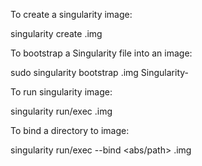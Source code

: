 To create a singularity image:

singularity create <name-version>.img

To bootstrap a Singularity file into an image:

sudo singularity bootstrap <name-version>.img Singularity-<name-version>

To run singularity image:

singularity run/exec <name-version>.img

To bind a directory to image:

singularity run/exec --bind <abs/path> <name-version>.img

